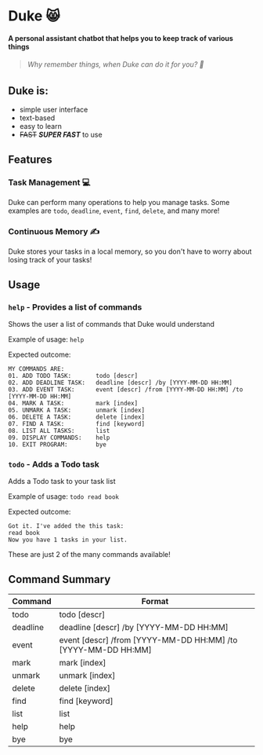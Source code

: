 # Duke 😸

#### A personal assistant chatbot that helps you to keep track of various things

> ###### _Why remember things, when Duke can do it for you? 🤔_

## Duke is:

- simple user interface
- text-based
- easy to learn
- ~~FAST~~ ***SUPER FAST*** to use

## Features

### Task Management 💻

Duke can perform many operations to help you manage tasks. Some examples
are `todo`, `deadline`, `event`, `find`, `delete`, and many more!

### Continuous Memory ✍️

Duke stores your tasks in a local memory, so you don't have to worry about losing track of your tasks!

## Usage

### `help` - Provides a list of commands

Shows the user a list of commands that Duke would understand

Example of usage: `help`

Expected outcome:

```
MY COMMANDS ARE:
01. ADD TODO TASK:       todo [descr]
02. ADD DEADLINE TASK:   deadline [descr] /by [YYYY-MM-DD HH:MM]
03. ADD EVENT TASK:      event [descr] /from [YYYY-MM-DD HH:MM] /to [YYYY-MM-DD HH:MM]
04. MARK A TASK:         mark [index]
05. UNMARK A TASK:       unmark [index]
06. DELETE A TASK:       delete [index]
07. FIND A TASK:         find [keyword]
08. LIST ALL TASKS:      list
09. DISPLAY COMMANDS:    help
10. EXIT PROGRAM:        bye
```

### `todo` - Adds a Todo task

Adds a Todo task to your task list

Example of usage: `todo read book`

Expected outcome:

```
Got it. I've added the this task:
read book
Now you have 1 tasks in your list.
```

These are just 2 of the many commands available!

## Command Summary

| Command | Format                                                         |
|---------|----------------------------------------------------------------|
| todo    | todo [descr]                                                   |
| deadline | deadline [descr] /by [YYYY-MM-DD HH:MM]                       |
| event   | event [descr] /from [YYYY-MM-DD HH:MM] /to [YYYY-MM-DD HH:MM]  |
| mark    | mark [index]                                                   |
| unmark  | unmark [index]                                                 |
| delete  | delete [index]                                                 |
| find    | find [keyword]                                                 |
| list    | list                                                           |
| help    | help                                                           |
| bye     | bye                                                            |
